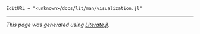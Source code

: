 ```@meta
EditURL = "<unknown>/docs/lit/man/visualization.jl"
```

---

*This page was generated using [Literate.jl](https://github.com/fredrikekre/Literate.jl).*

